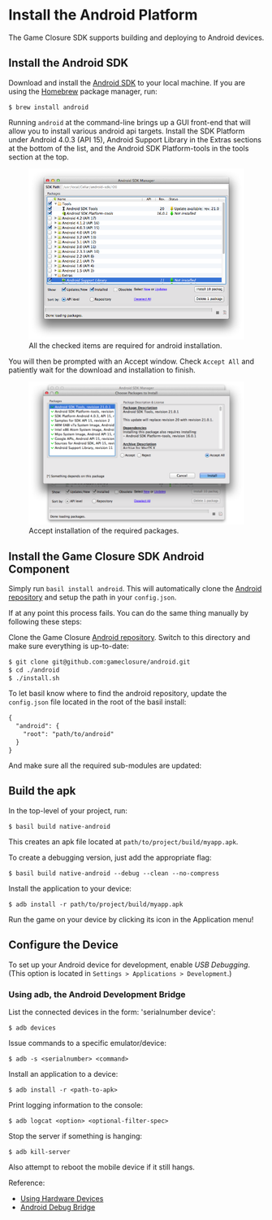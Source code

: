 # Install the Android Platform

The Game Closure SDK supports building and deploying to
Android devices.

## Install the Android SDK

Download and install the
[Android SDK](http://developer.android.com/sdk/) to your
local machine. If you are using the
[Homebrew](http://mxcl.github.com/homebrew/) package
manager, run:

~~~
$ brew install android
~~~

Running `android` at the command-line brings up a GUI
front-end that will allow you to install various android 
api targets. Install the SDK Platform under Android 4.0.3 
(API 15), Android Support Library in the Extras sections 
at the bottom of the list, and the Android SDK Platform-tools 
in the tools section at the top.

<div class="figure-wrapper">
<figure>
<img src="./assets/android/packages.png" />
<figcaption>All the checked items are required for android installation.</figcaption>
</figure>
</div>

You will then be prompted with an Accept window. Check `Accept All`
and patiently wait for the download and installation to finish.

<div class="figure-wrapper">
<figure>
<img src="./assets/android/accept-all.png" />
<figcaption>Accept installation of the required packages.</figcaption>
</figure>
</div>

## Install the Game Closure SDK Android Component

Simply run `basil install android`. This will automatically
clone the [Android repository](https://github.com/gameclosure/android)
and setup the path in your `config.json`.

If at any point this process fails. You can do the same thing
manually by following these steps:

Clone the Game Closure
[Android repository](https://github.com/gameclosure/android). Switch
to this directory and make sure everything is up-to-date:

~~~
$ git clone git@github.com:gameclosure/android.git
$ cd ./android
$ ./install.sh
~~~

To let basil know where to find the android repository,
update the `config.json` file located in the root of the
basil install:

~~~
{
  "android": {
    "root": "path/to/android"
  }
}
~~~

And make sure all the required sub-modules are updated:

## Build the apk

In the top-level of your project, run:

~~~
$ basil build native-android
~~~

This creates an apk file located at `path/to/project/build/myapp.apk`.

To create a debugging version, just add the appropriate flag:

~~~
$ basil build native-android --debug --clean --no-compress
~~~

Install the application to your device:

~~~
$ adb install -r path/to/project/build/myapp.apk
~~~

Run the game on your device by clicking its icon in the
Application menu!


## Configure the Device

To set up your Android device for development, enable *USB
Debugging*. (This option is located in `Settings > Applications > Development`.)

### Using adb, the Android Development Bridge

List the connected devices in the form: 'serialnumber device':

~~~
$ adb devices
~~~

Issue commands to a specific emulator/device:

~~~
$ adb -s <serialnumber> <command>
~~~

Install an application to a device:

~~~
$ adb install -r <path-to-apk>
~~~

Print logging information to the console:

~~~
$ adb logcat <option> <optional-filter-spec>
~~~

Stop the server if something is hanging:

~~~
$ adb kill-server
~~~

Also attempt to reboot the mobile device if it still hangs.

Reference:
* [Using Hardware Devices](http://developer.android.com/guide/developing/device.html)
* [Android Debug Bridge](http://developer.android.com/guide/developing/tools/adb.html)
